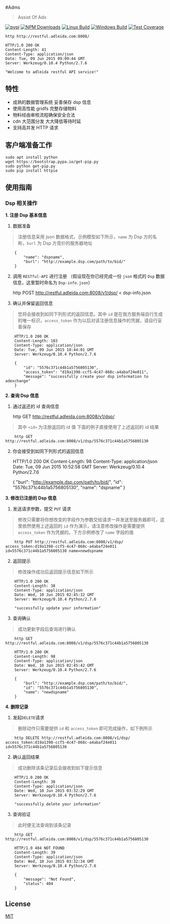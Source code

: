 #Adms

> Assist Of Adx

  [![pypi][pypi-image]][pypi-url]
  [![NPM Downloads][downloads-image]][downloads-url]
  [![Linux Build][travis-image]][travis-url]
  [![Windows Build][appveyor-image]][appveyor-url]
  [![Test Coverage][coveralls-image]][coveralls-url] 

    http http://restful.adleida.com:8008/

    HTTP/1.0 200 OK
    Content-Length: 41
    Content-Type: application/json
    Date: Tue, 09 Jun 2015 09:09:44 GMT
    Server: Werkzeug/0.10.4 Python/2.7.6

    "Welcome to adleida restful API service!"


## 特性
 
  * 成熟的数据管理系统 妥善保存 dsp 信息
  * 使用高性能 gridfs 完整存储物料
  * 物料经由审核流程确保安全合法
  * cdn 大范围分发 大大降低等待时延
  * 支持高并发 HTTP 请求


## 客户端准备工作

    sudo apt install python
    wget https://bootstrap.pypa.io/get-pip.py
    sudo python get-pip.py
    sudo pip install httpie


## 使用指南

### Dsp 相关操作

**1. 注册 Dsp 基本信息**

  1. 数据准备
  > 注册信息采用 json 数据格式，示例模型如下所示，`name` 为 Dsp 方的名称，`burl` 为 Dsp 方竞价的服务器地址

        {
            "name": "dspname",
            "burl": "http://example.dsp.com/path/to/bid/"
        }


  2. 调用 `RESTful-API` 进行注册 （假设现在你已经完成一份 `json` 格式的 `Dsp` 数据信息，这里暂时命名为 `Dsp-info.json`）

        http POST http://restful.adleida.com:8008/v1/dsp/ < dsp-info.json

  3. 确认并保留返回信息
  > 您将会接收到如同下列形式的返回信息。其中 `id` 是在我方服务端自行生成的唯一标识，`access_token` 作为以后对该注册信息操作的凭据，请自行妥善保存

        HTTP/1.0 200 OK
        Content-Length: 103
        Content-Type: application/json
        Date: Tue, 09 Jun 2015 10:44:01 GMT
        Server: Werkzeug/0.10.4 Python/2.7.6

        {
            "id": "5576c371c44b1a5756805130",
            "access_token": "d19a1398-ccf5-4c47-868c-a4abaf24e011",
            "message": "successfully create your dsp information to adexchange"
        }

**2. 查询 Dsp 信息**

  1. 通过返还的 id 查询信息

        http GET http://restful.adleida.com:8008/v1/dsp/<id>

  > 其中 `<id>` 为注册返回的 id 值 下面的例子直接使用了上述返回的 id 结果

        http GET http://restful.adleida.com:8008/v1/dsp/5576c371c44b1a5756805130

  2. 你会接受到如同下列形式的返回信息

        HTTP/1.0 200 OK
        Content-Length: 98
        Content-Type: application/json
        Date: Tue, 09 Jun 2015 10:52:58 GMT
        Server: Werkzeug/0.10.4 Python/2.7.6
         
        {
            "burl": "http://example.dsp.com/path/to/bid/", 
            "id": "5576c371c44b1a5756805130", 
            "name": "dspname"
        }

**3. 修改已注册的 Dsp 信息**

  1. 发送请求参数，提交 `PUT` 请求
  > 修改只需要将你想改变的字段作为参数交给请求一并发送至服务器即可，这里依然使用上述返回的 `id` 作为演示，请注意修改操作是需要提供 `access_token` 作为凭据的。下方示例修改了 `name` 字段的值

        http PUT http://restful.adleida.com:8008/v1/dsp/ access_token:d19a1398-ccf5-4c47-868c-a4abaf24e011 id=5576c371c44b1a5756805130 name=newdspname

  2. 返回提示
  > 修改操作成功后返回提示信息如下所示

        HTTP/1.0 200 OK
        Content-Length: 38
        Content-Type: application/json
        Date: Wed, 10 Jun 2015 02:45:32 GMT
        Server: Werkzeug/0.10.4 Python/2.7.6

        "successfully update your information"

  3. 查询确认
  > 成功更新字段后查询进行确认

        http GET http://restful.adleida.com:8008/v1/dsp/5576c371c44b1a5756805130

        HTTP/1.0 200 OK
        Content-Length: 98
        Content-Type: application/json
        Date: Wed, 10 Jun 2015 02:45:42 GMT
        Server: Werkzeug/0.10.4 Python/2.7.6

        {
            "burl": "http://example.dsp.com/path/to/bid/", 
            "id": "5576c371c44b1a5756805130", 
            "name": "newdspname"
        }


**4. 删除记录**

  1. 发起`DELETE`请求
  > 删除动作只需要提供 `id` 和 `access_token` 即可完成操作，如下例所示

        http DELETE http://restful.adleida.com:8008/v1/dsp/ access_token:d19a1398-ccf5-4c47-868c-a4abaf24e011 id=5576c371c44b1a5756805130

  2. 确认返回结果
  > 成功删除该条记录后会接收到如下提示信息

        HTTP/1.0 200 OK
        Content-Length: 38
        Content-Type: application/json
        Date: Wed, 10 Jun 2015 03:32:29 GMT
        Server: Werkzeug/0.10.4 Python/2.7.6

        "successfully delete your information"
         
  3. 查询验证
  > 此时便无法查询到该条记录

        http GET http://restful.adleida.com:8008/v1/dsp/5576c371c44b1a5756805130

        HTTP/1.0 404 NOT FOUND
        Content-Length: 39
        Content-Type: application/json
        Date: Wed, 10 Jun 2015 03:32:34 GMT
        Server: Werkzeug/0.10.4 Python/2.7.6

        {
            "message": "Not Found", 
            "status": 404
        }
         
## License         

  [MIT](LICENSE)


[pypi-image]: https://img.shields.io/pypi/v/Scrapy.svg
[pypi-url]: https://pypi.python.org/pypi
[downloads-image]: https://img.shields.io/npm/dm/express.svg
[downloads-url]: https://wiki.jovibox.org
[travis-image]: https://img.shields.io/travis/strongloop/express/master.svg?label=linux
[travis-url]: http://wiki.jovibox.org
[appveyor-image]: https://img.shields.io/appveyor/ci/dougwilson/express/master.svg?label=windows
[appveyor-url]: https://ci.appveyor.com/project/dougwilson/express
[coveralls-image]: https://img.shields.io/coveralls/strongloop/express/master.svg
[coveralls-url]: https://coveralls.io/r/strongloop/express?branch=master

